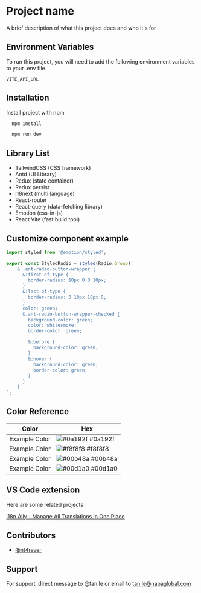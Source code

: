 
# Project name

A brief description of what this project does and who it's for

## Environment Variables

To run this project, you will need to add the following environment variables to your .env file

`VITE_API_URL`



## Installation

Install project with npm
```bash
  npm install
```
```bash
  npm run dev
```

## Library List

- TailwindCSS (CSS framework)
- Antd (UI Library)
- Redux (state container)
- Redux persist
- i18next (multi language)
- React-router
- React-query (data-fetching library)
- Emotion (css-in-js)
- React Vite (fast build tool)
## Customize component example

```javascript
import styled from '@emotion/styled';

export const StyledRadio = styled(Radio.Group)`
    & .ant-radio-button-wrapper {
      &:first-of-type {
        border-radius: 10px 0 0 10px;
      }
      &:last-of-type {
        border-radius: 0 10px 10px 0;
      }
      color: green;
      &.ant-radio-button-wrapper-checked {
        background-color: green;
        color: whitesmoke;
        border-color: green;

        &:before {
          background-color: green;
        }
        &:hover {
          background-color: green;
          border-color: green;
        }
      }
    }
`;
```

## Color Reference

| Color             | Hex                                                                |
| ----------------- | ------------------------------------------------------------------ |
| Example Color | ![#0a192f](https://via.placeholder.com/10/0a192f?text=+) #0a192f |
| Example Color | ![#f8f8f8](https://via.placeholder.com/10/f8f8f8?text=+) #f8f8f8 |
| Example Color | ![#00b48a](https://via.placeholder.com/10/00b48a?text=+) #00b48a |
| Example Color | ![#00d1a0](https://via.placeholder.com/10/00b48a?text=+) #00d1a0 |


## VS Code extension

Here are some related projects

[i18n Ally - Manage All Translations in One Place](https://github.com/lokalise/i18n-ally)

## Contributors

- [@nt4rever](https://www.github.com/nt4rever)


## Support

For support, direct message to @tan.le or email to tan.le@napaglobal.com


